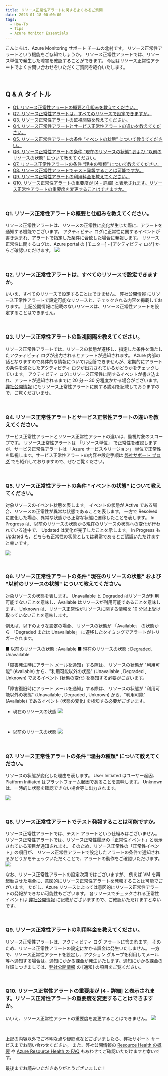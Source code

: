 ```yaml
---
title: リソース正常性アラートに関するよくあるご質問
date: 2023-01-18 00:00:00
tags:
  - How-To
  - Tips
  - Azure Monitor Essentials
---
```


こんにちは、Azure Monitoring サポート チームの北村です。
リソース正常性アラートという機能をご存知でしょうか。
リソース正常性アラートでは、リソース単位で発生した障害を確認することができます。
今回はリソース正常性アラートでよくお問い合わせをいただくご質問を紹介いたします。

<br>

<!-- more -->
## Q & A タイトル
- [Q1. リソース正常性アラートの概要と仕組みを教えてください。](#Q1-リソース正常性アラートの概要と仕組みを教えてください。)
- [Q2. リソース正常性アラートは、すべてのリソースで設定できますか。](#Q2-リソース正常性アラートは、すべてのリソースで設定できますか。)
- [Q3. リソース正常性アラートの監視間隔を教えてください。](#Q3-リソース正常性アラートの監視間隔を教えてください。)
- [Q4. リソース正常性アラートとサービス正常性アラートの違いを教えてください。](#Q4-リソース正常性アラートとサービス正常性アラートの違いを教えてください。)
- [Q5. リソース正常性アラートの条件 “イベントの状態” について教えてください。](#Q5-リソース正常性アラートの条件-“イベントの状態”-について教えてください。)
- [Q6. リソース正常性アラートの条件 “現在のリソースの状態” および “以前のリソースの状態” について教えてください。](#Q6-リソース正常性アラートの条件-“現在のリソースの状態”-および-“以前のリソースの状態”-について教えてください。)
- [Q7. リソース正常性アラートの条件 “理由の種類” について教えてください。](#Q7-リソース正常性アラートの条件-“理由の種類”-について教えてください。)
- [Q8. リソース正常性アラートでテスト発報することは可能ですか。](#Q8-リソース正常性アラートでテスト発報することは可能ですか。)
- [Q9. リソース正常性アラートの利用料金を教えてください。](#Q9-リソース正常性アラートの利用料金を教えてください。)
- [Q10. リソース正常性アラートの重要度が [4 - 詳細] と表示されます。リソース正常性アラートの重要度を変更することはできますか。](#Q10-リソース正常性アラートの重要度が-4-詳細-と表示されます。リソース正常性アラートの重要度を変更することはできますか。)

<br>


### Q1. リソース正常性アラートの概要と仕組みを教えてください。
リソース正常性アラートは、リソースの正常性に変化が生じた際に、アラートを通知する機能でございます。
アクティビティ ログに正常性に関するイベントが書き込まれ、アラートで指定した条件に合致した場合に発報します。
リソース正常性に関するログは、Azure portal の [モニター] - [アクティビティ ログ] からご確認いただけます。
![](./ResourceHealthAlert/image01.png)

<br>


### Q2. リソース正常性アラートは、すべてのリソースで設定できますか。
いいえ、すべてのリソースで設定することはできません。
[弊社公開情報](https://learn.microsoft.com/ja-jp/azure/service-health/resource-health-checks-resource-types) にリソース正常性アラートで設定可能なリソースと、チェックされる内容を掲載しております。
上記公開情報に記載のないリソースは、リソース正常性アラートを設定することはできません。

<br>


### Q3. リソース正常性アラートの監視間隔を教えてください。
リソース正常性アラートでは、リソースの状態が遷移し、指定した条件を満たしたアクティビティ ログが出力されるとアラートが通知されます。
Azure 内部の話となりますので具体的な情報については回答できませんが、定期的にアラートの条件を満たしたアクティビティ ログが出力されているかどうかをチェックしています。
アクティビティ ログにリソース正常性に関するイベントが書き込まれ、アラートが通知されるまでに 20 分～ 30 分程度かかる場合がございます。
[弊社公開情報](https://learn.microsoft.com/ja-jp/azure/service-health/resource-health-alert-monitor-guide) にもリソース正常性アラートに関する説明を記載しておりますので、ご覧くださいませ。

<br>


### Q4. リソース正常性アラートとサービス正常性アラートの違いを教えてください。
サービス正常性アラートとリソース正常性アラートの違いは、監視対象のスコープです。
リソース正常性アラートは 「リソース単位」 で正常性を確認しますが、サービス正常性アラートは 「Azure サービスやリージョン」 単位で正常性を監視します。サービス正常性アラートの内容や設定手順は [弊社サポート ブログ](https://jpazmon-integ.github.io/blog/ame/HowToSetUpServiceHealthAlertsAndRecommendedSettings/) でも紹介しておりますので、ぜひご覧ください。

<br>


### Q5. リソース正常性アラートの条件 "イベントの状態" について教えてください。
対象リソースのイベント状態を表します。
イベントの状態が Active である場合、リソースの正常性が異常な状態であることを表します。
一方で Resolved に変化した場合、異常な状態から正常な状態に遷移したことを表します。
In Progress は、以前のリソースの状態から現在のリソースの状態への変化が行われている途中で、
Updated は変化が完了したことを示します。
In Progress も Updated も、どちらも正常性の状態としては異常であるとご認識いただけますと幸いです。

![](./ResourceHealthAlert/image02.png)

<br>


### Q6. リソース正常性アラートの条件 "現在のリソースの状態" および "以前のリソースの状態" について教えてください。
対象リソースの状態を表します。
Unavailable と Degraded はリソースが利用可能でないことを意味し、Available はリソースが利用可能であることを意味します。
Unknown は、リソース正常性がリソースに関する情報を 10 分以上受け取っていないことを意味します。

例えば、以下のような設定の場合、
リソースの状態が 「Available」 の状態から 「Degraded または Unavailable」 に遷移したタイミングでアラートがトリガーされます。

■ 以前のリソースの状態 : Available
■ 現在のリソースの状態 : Degraded, Unavailable


「障害発生時にアラート メールを通知」する際は、
リソースの状態が "利用可能" (Available) から、"利用可能以外の状態" (Unavailable , Degraded , Unknown) であるイベント (状態の変化) を検知する必要がございます。

「障害復旧時にアラート メールを通知」する際は、
リソースの状態が "利用可能以外の状態" (Unavailable , Degraded , Unknown) から、"利用可能" (Available) であるイベント (状態の変化) を検知する必要がございます。


* 現在のリソースの状態
![](./ResourceHealthAlert/image03.png)

<br>

* 以前のリソースの状態
![](./ResourceHealthAlert/image04.png)

<br>


### Q7. リソース正常性アラートの条件 "理由の種類" について教えてください。
リソースの状態が変化した理由を表します。
User Initiated はユーザー起因、Platform Initiated はプラットフォーム起因であることを意味します。
Unknown は、一時的に状態を確認できない場合等に出力されます。

![](./ResourceHealthAlert/image05.png)

<br>


### Q8. リソース正常性アラートでテスト発報することは可能ですか。
リソース正常性アラートでは、テスト アラートという仕組みはございません。
リソース正常性アラートでは、リソース正常性履歴の「正常性イベント」と表示されている項目が通知されます。
そのため、リソース正常性の「正常性イベント」の項目が、
リソース正常性アラートで設定したアラートの条件で通知されるかどうかをチェックいただくことで、アラートの動作をご確認いただけます。
![](./ResourceHealthAlert/image06.png)


なお、リソース正常性アラートの設定次第ではございますが、
例えば VM を再起動させた場合に、意図的にリソース正常性アラートを発報することは可能でございます。
ただし、Azure リソースによっては意図的にリソース正常性アラートの発報ができない可能性もございます。
各リソースでチェックされる正常性イベントは [弊社公開情報](https://learn.microsoft.com/ja-jp/azure/service-health/resource-health-checks-resource-types) に記載がございますので、ご確認いただけますと幸いです。

<br>


### Q9. リソース正常性アラートの利用料金を教えてください。
リソース正常性アラートは、アクティビティ ログ アラートに含まれます。
そのため、リソース正常性アラートの設定にかかる課金は発生いたしません。
一方で、リソース正常性アラートを設定し、アクション グループを利用してメール等へ通知する場合は、通知にかかる課金が発生いたします。通知にかかる課金の詳細につきましては、[弊社公開情報](https://azure.microsoft.com/ja-jp/pricing/details/monitor/) の [通知] の項目をご覧ください。

<br>


### Q10. リソース正常性アラートの重要度が [4 - 詳細] と表示されます。リソース正常性アラートの重要度を変更することはできますか。
いいえ、リソース正常性アラートの重要度を変更することはできません。
![](./ResourceHealthAlert/image07.png)

<br>


上記の内容以外でご不明な点や疑問点などございましたら、弊社サポート サービスまでお問い合わせください。
また、弊社公開情報の [Resource Health の概要](https://learn.microsoft.com/ja-jp/azure/service-health/resource-health-overview) や [Azure Resource Health の FAQ](https://learn.microsoft.com/ja-JP/azure/service-health/resource-health-faq) もあわせてご確認いただけますと幸いです。

最後までお読みいただきありがとうございました！
